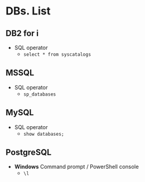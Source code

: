 # DBs. List

## DB2 for i

* SQL operator
    * `select * from syscatalogs`



## MSSQL

* SQL operator
    * `sp_databases`



## MySQL

* SQL operator
    * `show databases;`



## PostgreSQL

* **Windows** Command prompt / PowerShell console
    * `\l `
